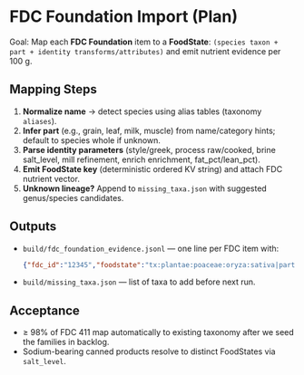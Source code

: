 
# FDC Foundation Import (Plan)

Goal: Map each **FDC Foundation** item to a **FoodState**:
`(species taxon + part + identity transforms/attributes)` and emit nutrient evidence per 100 g.

## Mapping Steps
1. **Normalize name** → detect species using alias tables (taxonomy `aliases`).
2. **Infer part** (e.g., grain, leaf, milk, muscle) from name/category hints; default to species whole if unknown.
3. **Parse identity parameters** (style/greek, process raw/cooked, brine salt_level, mill refinement, enrich enrichment, fat_pct/lean_pct).
4. **Emit FoodState key** (deterministic ordered KV string) and attach FDC nutrient vector.
5. **Unknown lineage?** Append to `missing_taxa.json` with suggested genus/species candidates.

## Outputs
- `build/fdc_foundation_evidence.jsonl` — one line per FDC item with:
  ```json
  {"fdc_id":"12345","foodstate":"tx:plantae:poaceae:oryza:sativa|part:grain|process=raw|refinement=whole|enrichment=none","nutr":{"energy_kcal":...,"protein_g":...}}
  ```
- `build/missing_taxa.json` — list of taxa to add before next run.

## Acceptance
- ≥ 98% of FDC 411 map automatically to existing taxonomy after we seed the families in backlog.
- Sodium-bearing canned products resolve to distinct FoodStates via `salt_level`.
